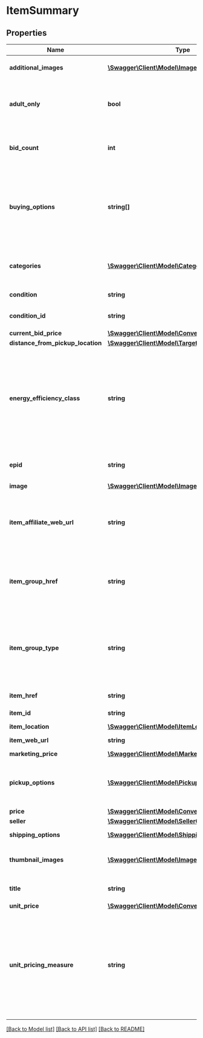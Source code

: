 # ItemSummary

## Properties
Name | Type | Description | Notes
------------ | ------------- | ------------- | -------------
**additional_images** | [**\Swagger\Client\Model\Image[]**](Image.md) | This container is an array of URLs for Gallery Plus images of the item listing. | [optional] 
**adult_only** | **bool** | This indicates if the item is for adults only. For more information about adult-only items on eBay, see Adult items policy for sellers and Searching for adult only items for buyers. | [optional] 
**bid_count** | **int** | This integer value indicates the total number of bids that have been placed for an auction item. This field is only returned for auction listings. | [optional] 
**buying_options** | **string[]** | The value returned in this field indicates the buying option for the item. FIXED_PRICE is returned for basic fixed-price listings, AUCTION is returned for auction listings without Buy It Now feature, and both FIXED_PRICE and AUCTION are returned for auction listings enabled with the Buy It Now feature. | [optional] 
**categories** | [**\Swagger\Client\Model\Category[]**](Category.md) | This container consists of the primary listing category Id of the item (as well as secondary listing category if item was listed in two categories). | [optional] 
**condition** | **string** | The condition of the item, such as New or Used. | [optional] 
**condition_id** | **string** | The identifier of the condition. For example, 1000 is the identifier for NEW. | [optional] 
**current_bid_price** | [**\Swagger\Client\Model\ConvertedAmount**](ConvertedAmount.md) |  | [optional] 
**distance_from_pickup_location** | [**\Swagger\Client\Model\TargetLocation**](TargetLocation.md) |  | [optional] 
**energy_efficiency_class** | **string** | The value returned in this field indicates the energy efficiency rating of the item. Energy efficiency ratings apply to products listed by commercial vendors in electronics categories only. Currently, this field is only applicable for the Germany site, and this field is only returned if the seller specified the energy efficiency rating through item specifics at listing time. Rating values include A+++, A++, A+, A, B, C, D, E, F, and G. | [optional] 
**epid** | **string** | An EPID is the eBay product identifier of a product from the eBay product catalog. This indicates the product in which the item belongs. | [optional] 
**image** | [**\Swagger\Client\Model\Image**](Image.md) |  | [optional] 
**item_affiliate_web_url** | **string** | The URL to the View Item page of the item, which includes the affiliate tracking Id. This field is only returned if the seller enables affiliate tracking for the listing by including the X-EBAY-C-ENDUSERCTX request header in the call. | [optional] 
**item_group_href** | **string** | The HATEOAS reference of the parent page of the item group. An item group is an item that has various aspect differences, such as color, size, storage capacity, etc. Note: This field is returned only for item groups. | [optional] 
**item_group_type** | **string** | Indicates the item group type. An item group is an item that has various aspect differences, such as color, size, storage capacity, etc. Currently only SELLER_DEFINED_VARIATIONS is supported and indicates this is an item group created by the seller. Note: This field is returned only for item groups. | [optional] 
**item_href** | **string** | The URI of the item. This field is always populated. | [optional] 
**item_id** | **string** | The unique identifier of the item. For example: v1|150006693022|450002439078 | [optional] 
**item_location** | [**\Swagger\Client\Model\ItemLocationImpl**](ItemLocationImpl.md) |  | [optional] 
**item_web_url** | **string** | The URL to the View Item page of the item. | [optional] 
**marketing_price** | [**\Swagger\Client\Model\MarketingPrice**](MarketingPrice.md) |  | [optional] 
**pickup_options** | [**\Swagger\Client\Model\PickupOptionSummary[]**](PickupOptionSummary.md) | This container lists the local pickup options available to the buyer. This container is only returned if the user is searching for local pickup items and set the local pickup filters in the call request. | [optional] 
**price** | [**\Swagger\Client\Model\ConvertedAmount**](ConvertedAmount.md) |  | [optional] 
**seller** | [**\Swagger\Client\Model\Seller0**](Seller0.md) |  | [optional] 
**shipping_options** | [**\Swagger\Client\Model\ShippingOptionSummary[]**](ShippingOptionSummary.md) | This container returns the shipping options available to ship the item. | [optional] 
**thumbnail_images** | [**\Swagger\Client\Model\Image[]**](Image.md) | This container is an array of thumbnail images for the item. For each image, the URL to the image is given. | [optional] 
**title** | **string** | The seller-created title of the item. The maximum length is 80 characters. | [optional] 
**unit_price** | [**\Swagger\Client\Model\ConvertedAmount**](ConvertedAmount.md) |  | [optional] 
**unit_pricing_measure** | **string** | The designation, such as size, weight, volume, count, etc., that was used to specify the quantity of the item. This helps buyers compare prices. For example, the following tells the buyer that the item is 7.99 per 100 grams. &amp;quot;unitPricingMeasure&amp;quot;: &amp;quot;100g&amp;quot;, &amp;quot;unitPrice&amp;quot;: { &amp;nbsp;&amp;nbsp;&amp;quot;value&amp;quot;: &amp;quot;7.99&amp;quot;, &amp;nbsp;&amp;nbsp;&amp;quot;currency&amp;quot;: &amp;quot;GBP&amp;quot; | [optional] 

[[Back to Model list]](../README.md#documentation-for-models) [[Back to API list]](../README.md#documentation-for-api-endpoints) [[Back to README]](../README.md)


